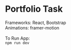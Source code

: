 <h1>Portfolio Task</h1>

Frameworks: React, Bootstrap 
<br/>
Animations: framer-motion
<br/>
<br/>
To Run App:
<br/>
<code>npm run dev</code>
